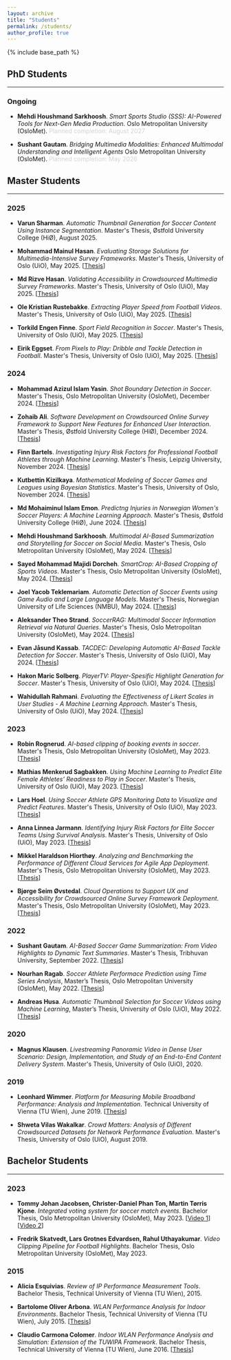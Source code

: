 ```yaml
---
layout: archive
title: "Students"
permalink: /students/
author_profile: true
---
```


{% include base_path %}


## PhD Students 
---

### Ongoing

- **Mehdi Houshmand Sarkhoosh**. _Smart Sports Studio (SSS): AI-Powered Tools for Next-Gen Media Production_. Oslo Metropolitan University (OsloMet). <span style="color: lightgray;">Planned completion:  August 2027</span>

- **Sushant Gautam**. _Bridging Multimedia Modalities: Enhanced Multimodal Understanding and Intelligent Agents_ Oslo Metropolitan University (OsloMet). <span style="color: lightgray;">Planned completion:  May 2026</span>


## Master Students
---

### 2025

- **Varun Sharman**. _Automatic Thumbnail Generation for Soccer Content Using Instance Segmentation_. Master's Thesis, Østfold University College (HiØ), August 2025.

- **Mohammad Mainul Hasan**. _Evaluating Storage Solutions for Multimedia-Intensive Survey Frameworks_. Master's Thesis, University of Oslo (UiO), May 2025. [[Thesis](https://home.simula.no/~paalh/students/2025-UiO-MohammadMainulHasan.pdf)]

- **Md Rizve Hasan**. _Validating Accessibility in Crowdsourced Multimedia Survey Frameworks_. Master's Thesis, University of Oslo (UiO), May 2025. [[Thesis](https://home.simula.no/~paalh/students/2025-UiO-MdRizveHasan.pdf)]

- **Ole Kristian Rustebakke**. _Extracting Player Speed from Football Videos_. Master's Thesis, University of Oslo (UiO), May 2025. [[Thesis](https://home.simula.no/~paalh/students/2025-UiO-OleKristianRustebakke.pdf)]

- **Torkild Engen Finne**. _Sport Field Recognition in Soccer_. Master's Thesis, University of Oslo (UiO), May 2025. [[Thesis](https://home.simula.no/~paalh/students/2025-UiO-TorkildEngenFinne.pdf)]

- **Eirik Eggset**. _From Pixels to Play: Dribble and Tackle Detection in Football_. Master's Thesis, University of Oslo (UiO), May 2025. [[Thesis](https://home.simula.no/~paalh/students/2025-UiO-EirikEggset.pdf)]


### 2024

- **Mohammad Azizul Islam Yasin**. _Shot Boundary Detection in Soccer_. Master's Thesis, Oslo Metropolitan University (OsloMet), December 2024. [[Thesis](https://home.simula.no/~paalh/students/2024-OsloMet-MohammadAzizulYasin)]

- **Zohaib Ali**. _Software Development on Crowdsourced Online Survey Framework to Support New Features for Enhanced User Interaction_. Master's Thesis, Østfold University College (HiØ), December 2024. [[Thesis](https://home.simula.no/~paalh/students/2024-HIOF-ZohaibAli.pdf)]

- **Finn Bartels**. _Investigating Injury Risk Factors for Professional Football Athletes through Machine Learning_. Master's Thesis, Leipzig University, November 2024. [[Thesis](https://home.simula.no/~paalh/students/2024-Leipzig-FinnBartels.pdf)]

- **Kutbettin Kizilkaya**. _Mathematical Modeling of Soccer Games and Leagues using Bayesian Statistics_. Master's Thesis, University of Oslo, November 2024. [[Thesis](https://home.simula.no/~paalh/students/2024-UiO-KutbettinKizilkaya.pdf)]

- **Md Mohaiminul Islam Emon**. _Predictng Injuries in Norwegian Women's Soccer Players: A Machine Learning Approach_. Master's Thesis, Østfold University College (HiØ), June 2024. [[Thesis](https://home.simula.no/~paalh/students/2024-HIOF-MdMohaiminulIslamEmon.pdf)]

- **Mehdi Houshmand Sarkhoosh**. _Multimodal AI-Based Summarization and Storytelling for Soccer on Social Media_. Master's Thesis, Oslo Metropolitan University (OsloMet), May 2024. [[Thesis](https://home.simula.no/~paalh/students/2024-OsloMet-MehdiHoushmandSarkhoosh.pdf)]

- **Sayed Mohammad Majidi Dorcheh**. _SmartCrop: AI-Based Cropping of Sports Videos_. Master's Thesis, Oslo Metropolitan University (OsloMet), May 2024. [[Thesis](https://home.simula.no/~paalh/students/2024-OsloMet-MajidiDorchehSayedMohammad.pdf)]

- **Joel Yacob Teklemariam**. _Automatic Detection of Soccer Events using Game Audio and Large Language Models_. Master's Thesis, Norwegian University of Life Sciences (NMBU), May 2024. [[Thesis](https://home.simula.no/~paalh/students/2024-NMBU-JoelYacobTeklemariam.pdf)]

- **Aleksander Theo Strand**. _SoccerRAG: Multimodal Soccer Information Retrieval via Natural Queries_. Master's Thesis, Oslo Metropolitan University (OsloMet), May 2024. [[Thesis](https://home.simula.no/~paalh/students/2024-OsloMet-AleksanderTheoStrand.pdf)]

- **Evan Jåsund Kassab**. _TACDEC: Developing Automatic AI-Based Tackle Detection for Soccer_. Master's Thesis, University of Oslo (UiO), May 2024. [[Thesis](https://home.simula.no/~paalh/students/2024-UIO-EvanJasundKassab.pdf)]

- **Hakon Maric Solberg**. _PlayerTV: Player-Spesific Highlight Generation for Soccer_. Master's Thesis, University of Oslo (UiO), May 2024. [[Thesis](https://home.simula.no/~paalh/students/2024-UIO-HakonMaricSolberg.pdf)]

- **Wahidullah Rahmani**. _Evaluating the Effectiveness of Likert Scales in User Studies - A Machine Learning Approach_. Master's Thesis, University of Oslo (UiO), May 2024. [[Thesis](https://home.simula.no/~paalh/students/2024-UiO-WahidullahRahmani.pdf)]


### 2023

- **Robin Rognerud**. _AI-based clipping of booking events in soccer_. Master's Thesis, Oslo Metropolitan University (OsloMet), May 2023. [[Thesis](https://home.simula.no/~paalh/students/RobinRognerud-OsloMet-2023.pdf)]

- **Mathias Menkerud Sagbakken**. _Using Machine Learning to Predict Elite Female Athletes’ Readiness to Play in Soccer_. Master's Thesis, University of Oslo (UiO), May 2023. [[Thesis](https://home.simula.no/~paalh/students/MathiasMSagbakken-UiO-2023.pdf)]

- **Lars Hoel**. _Using Soccer Athlete GPS Monitoring Data to Visualize and Predict Features_. Master's Thesis, University of Oslo (UiO), May 2023. [[Thesis](https://home.simula.no/~paalh/students/LarsHoel-UiO.2023.pdf)]

- **Anna Linnea Jarmann**. _Identifying Injury Risk Factors for Elite Soccer Teams Using Survival Analysis_. Master's Thesis, University of Oslo (UiO), May 2023. [[Thesis](https://home.simula.no/~paalh/students/AnnaLJarmann-UiO-2023.pdf)]

- **Mikkel Haraldson Hiorthøy**. _Analyzing and Benchmarking the Performance of Different Cloud Services for Agile App Deployment_. Master's Thesis, Oslo Metropolitan University (OsloMet), May 2023. [[Thesis](https://home.simula.no/~paalh/students/MikkelHiorthy-OsloMeet-2023.pdf)]

- **Bjørge Seim Øvstedal**. _Cloud Operations to Support UX and Accessibility for Crowdsourced Online Survey Framework Deployment_. Master's Thesis, Oslo Metropolitan University (OsloMet), May 2023. [[Thesis](https://home.simula.no/~paalh/students/BjorgeSeimOvstedal-OsloMet-2023.pdf)]


### 2022

- **Sushant Gautam**. _AI-Based Soccer Game Summarization: From Video Highlights to Dynamic Text Summaries_. Master's Thesis, Tribhuvan University, September 2022. [[Thesis](https://home.simula.no/~paalh/students/SushantGautam-2022-TribhuvanUniversity.pdf)]

- **Nourhan Ragab**. _Soccer Athlete Performace Prediction using Time Series Analysis_, Master’s Thesis, Oslo Metropolitan University (OsloMet), May 2022. [[Thesis](https://home.simula.no/~paalh/students/NourhanRagab-OsloMet-2022.pdf)]

- **Andreas Husa**. _Automatic Thumbnail Selection for Soccer Videos using Machine Learning_, Master’s Thesis, University of Oslo (UiO), May 2022. [[Thesis](https://home.simula.no/~paalh/students/AndreasHusa-UiO-2022.pdf)]


### 2020

- **Magnus Klausen**. _Livestreaming Panoramic Video in Dense User Scenario: Design, Implementation, and Study of an End-to-End Content Delivery System_. Master's Thesis, University of Oslo (UiO), 2020.


### 2019

- **Leonhard Wimmer**. _Platform for Measuring Mobile Broadband Performance: Analysis and Implementation_. Technical University of Vienna (TU Wien), June 2019. [[Thesis](http://hdl.handle.net/20.500.12708/8623)] <!-- DOI: https://doi.org/10.34726/hss.2019.43628 -->

- **Shweta Vilas Wakalkar**. _Crowd Matters: Analysis of Different Crowdsourced Datasets for Network Performance Evaluation_. Master's Thesis, University of Oslo (UiO), August 2019.



## Bachelor Students
---

### 2023

- **Tommy Johan Jacobsen, Christer-Daniel Phan Ton, Martin Tørris Kjone**. _Integrated voting system for soccer match events_. Bachelor Thesis, Oslo Metropolitan University (OsloMet), May 2023. [[Video 1](https://www.youtube.com/watch?v=T57W_hHvogg)] [[Video 2](https://www.youtube.com/watch?v=9UMDUv_vXno)]

- **Fredrik Skatvedt, Lars Grotnes Edvardsen, Rahul Uthayakumar**. _Video Clipping Pipeline for Football Highlights_. Bachelor Thesis, Oslo Metropolitan University (OsloMet), May 2023.


### 2015

- **Alicia Esquivias**. _Review of IP Performance Measurement Tools_. Bachelor Thesis, Technical University of Vienna (TU Wien), 2015.

- **Bartolome Oliver Arbona**. _WLAN Performance Analysis for Indoor Environments_. Bachelor Thesis, Technical University of Vienna (TU Wien), July 2015. [[Thesis](https://hdl.handle.net/2117/77515)] <!-- PDF: https://upcommons.upc.edu/bitstream/handle/2117/77515/Oliver_Thesis_Final_Version.pdf -->

- **Claudio Carmona Colomer**. _Indoor WLAN Performance Analysis and Simulation: Extension of the TUWIPA Framework_. Bachelor Thesis, Technical University of Vienna (TU Wien), June 2016. [[Thesis](https://hdl.handle.net/2117/98718)] <!-- PDF: https://upcommons.upc.edu/bitstreams/d5a42737-bb67-4a48-bbf8-87fb42a365d5/download -->
